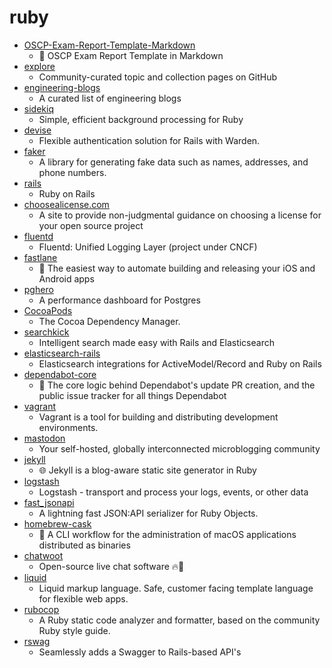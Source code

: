# ruby
- [OSCP-Exam-Report-Template-Markdown](https://github.com/noraj/OSCP-Exam-Report-Template-Markdown)
  - 📙 OSCP Exam Report Template in Markdown
- [explore](https://github.com/github/explore)
  - Community-curated topic and collection pages on GitHub
- [engineering-blogs](https://github.com/kilimchoi/engineering-blogs)
  - A curated list of engineering blogs
- [sidekiq](https://github.com/mperham/sidekiq)
  - Simple, efficient background processing for Ruby
- [devise](https://github.com/heartcombo/devise)
  - Flexible authentication solution for Rails with Warden.
- [faker](https://github.com/faker-ruby/faker)
  - A library for generating fake data such as names, addresses, and phone numbers.
- [rails](https://github.com/rails/rails)
  - Ruby on Rails
- [choosealicense.com](https://github.com/github/choosealicense.com)
  - A site to provide non-judgmental guidance on choosing a license for your open source project
- [fluentd](https://github.com/fluent/fluentd)
  - Fluentd: Unified Logging Layer (project under CNCF)
- [fastlane](https://github.com/fastlane/fastlane)
  - 🚀 The easiest way to automate building and releasing your iOS and Android apps
- [pghero](https://github.com/ankane/pghero)
  - A performance dashboard for Postgres
- [CocoaPods](https://github.com/CocoaPods/CocoaPods)
  - The Cocoa Dependency Manager.
- [searchkick](https://github.com/ankane/searchkick)
  - Intelligent search made easy with Rails and Elasticsearch
- [elasticsearch-rails](https://github.com/elastic/elasticsearch-rails)
  - Elasticsearch integrations for ActiveModel/Record and Ruby on Rails
- [dependabot-core](https://github.com/dependabot/dependabot-core)
  - 🤖 The core logic behind Dependabot's update PR creation, and the public issue tracker for all things Dependabot
- [vagrant](https://github.com/hashicorp/vagrant)
  - Vagrant is a tool for building and distributing development environments.
- [mastodon](https://github.com/tootsuite/mastodon)
  - Your self-hosted, globally interconnected microblogging community
- [jekyll](https://github.com/jekyll/jekyll)
  - 🌐 Jekyll is a blog-aware static site generator in Ruby
- [logstash](https://github.com/elastic/logstash)
  - Logstash - transport and process your logs, events, or other data
- [fast_jsonapi](https://github.com/Netflix/fast_jsonapi)
  - A lightning fast JSON:API serializer for Ruby Objects.
- [homebrew-cask](https://github.com/Homebrew/homebrew-cask)
  - 🍻 A CLI workflow for the administration of macOS applications distributed as binaries
- [chatwoot](https://github.com/chatwoot/chatwoot)
  - Open-source live chat software 🔥💬
- [liquid](https://github.com/Shopify/liquid)
  - Liquid markup language. Safe, customer facing template language for flexible web apps.
- [rubocop](https://github.com/rubocop-hq/rubocop)
  - A Ruby static code analyzer and formatter, based on the community Ruby style guide.
- [rswag](https://github.com/rswag/rswag)
  - Seamlessly adds a Swagger to Rails-based API's
